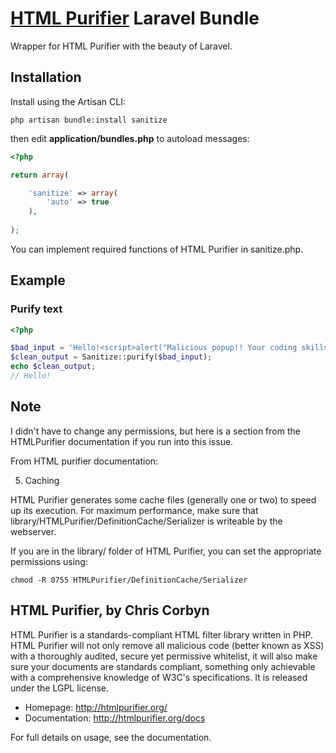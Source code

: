 # [HTML Purifier](http://htmlpurifier.org/) Laravel Bundle

Wrapper for HTML Purifier with the beauty of Laravel.

## Installation

Install using the Artisan CLI:

	php artisan bundle:install sanitize

then edit **application/bundles.php** to autoload messages:

```php
<?php

return array(

	'sanitize' => array(
		'auto' => true
	),
	
);

```
	
You can implement required functions of HTML Purifier in sanitize.php.

## Example

### Purify text

```php
<?php

$bad_input = 'Hello!<script>alert("Malicious popup!! Your coding skills suck!")</script>';
$clean_output = Sanitize::purify($bad_input);
echo $clean_output;
// Hello!

```

## Note

I didn't have to change any permissions, but here is a section from the HTMLPurifier documentation if you run into this issue.

From HTML purifier documentation:

5. Caching

HTML Purifier generates some cache files (generally one or two) to speed up
its execution. For maximum performance, make sure that
library/HTMLPurifier/DefinitionCache/Serializer is writeable by the webserver.

If you are in the library/ folder of HTML Purifier, you can set the
appropriate permissions using:

    chmod -R 0755 HTMLPurifier/DefinitionCache/Serializer

## HTML Purifier, by Chris Corbyn

HTML Purifier is a standards-compliant HTML filter library written in PHP. HTML Purifier will not only remove all malicious code (better known as XSS) with a thoroughly audited, secure yet permissive whitelist, it will also make sure your documents are standards compliant, something only achievable with a comprehensive knowledge of W3C's specifications. 
It is released under the LGPL license.

- Homepage:      http://htmlpurifier.org/
- Documentation: http://htmlpurifier.org/docs

For full details on usage, see the documentation.